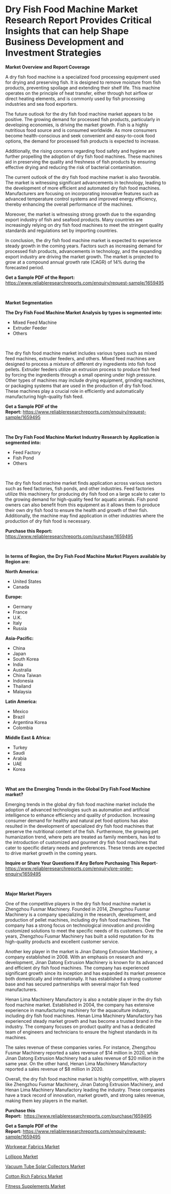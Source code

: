 <p><h1>Dry Fish Food Machine Market Research Report Provides Critical Insights that can help Shape Business Development and Investment Strategies</h1></p><p><strong>Market Overview and Report Coverage</strong></p>
<p><p>A dry fish food machine is a specialized food processing equipment used for drying and preserving fish. It is designed to remove moisture from fish products, preventing spoilage and extending their shelf life. This machine operates on the principle of heat transfer, either through hot airflow or direct heating elements, and is commonly used by fish processing industries and sea food exporters.</p><p>The future outlook for the dry fish food machine market appears to be positive. The growing demand for processed fish products, particularly in developing economies, is driving the market growth. Fish is a highly nutritious food source and is consumed worldwide. As more consumers become health-conscious and seek convenient and easy-to-cook food options, the demand for processed fish products is expected to increase.</p><p>Additionally, the rising concerns regarding food safety and hygiene are further propelling the adoption of dry fish food machines. These machines aid in preserving the quality and freshness of fish products by ensuring effective drying and reducing the risk of bacterial contamination.</p><p>The current outlook of the dry fish food machine market is also favorable. The market is witnessing significant advancements in technology, leading to the development of more efficient and automated dry fish food machines. Manufacturers are focusing on incorporating innovative features such as advanced temperature control systems and improved energy efficiency, thereby enhancing the overall performance of the machines.</p><p>Moreover, the market is witnessing strong growth due to the expanding export industry of fish and seafood products. Many countries are increasingly relying on dry fish food machines to meet the stringent quality standards and regulations set by importing countries.</p><p>In conclusion, the dry fish food machine market is expected to experience steady growth in the coming years. Factors such as increasing demand for processed fish products, advancements in technology, and the expanding export industry are driving the market growth. The market is projected to grow at a compound annual growth rate (CAGR) of 14% during the forecasted period.</p></p>
<p><strong>Get a Sample PDF of the Report:</strong> <a href="https://www.reliableresearchreports.com/enquiry/request-sample/1659495">https://www.reliableresearchreports.com/enquiry/request-sample/1659495</a></p>
<p>&nbsp;</p>
<p><strong>Market Segmentation</strong></p>
<p><strong>The Dry Fish Food Machine Market Analysis by types is segmented into:</strong></p>
<p><ul><li>Mixed Feed Machine</li><li>Extruder Feeder</li><li>Others</li></ul></p>
<p>&nbsp;</p>
<p><p>The dry fish food machine market includes various types such as mixed feed machines, extruder feeders, and others. Mixed feed machines are designed to process a mixture of different dry ingredients into fish food pellets. Extruder feeders utilize an extrusion process to produce fish feed by forcing the ingredients through a small opening under high pressure. Other types of machines may include drying equipment, grinding machines, or packaging systems that are used in the production of dry fish food. These machines play a crucial role in efficiently and automatically manufacturing high-quality fish feed.</p></p>
<p><strong>Get a Sample PDF of the Report:</strong>&nbsp;<a href="https://www.reliableresearchreports.com/enquiry/request-sample/1659495">https://www.reliableresearchreports.com/enquiry/request-sample/1659495</a></p>
<p>&nbsp;</p>
<p><strong>The Dry Fish Food Machine Market Industry Research by Application is segmented into:</strong></p>
<p><ul><li>Feed Factory</li><li>Fish Pond</li><li>Others</li></ul></p>
<p>&nbsp;</p>
<p><p>The dry fish food machine market finds application across various sectors such as feed factories, fish ponds, and other industries. Feed factories utilize this machinery for producing dry fish food on a large scale to cater to the growing demand for high-quality feed for aquatic animals. Fish pond owners can also benefit from this equipment as it allows them to produce their own dry fish food to ensure the health and growth of their fish. Additionally, the machine may find application in other industries where the production of dry fish food is necessary.</p></p>
<p><strong>Purchase this Report:</strong>&nbsp; <a href="https://www.reliableresearchreports.com/purchase/1659495">https://www.reliableresearchreports.com/purchase/1659495</a></p>
<p>&nbsp;</p>
<p><strong>In terms of Region, the Dry Fish Food Machine Market Players available by Region are:</strong></p>
<p>
    <p> <strong> North America: </strong>
        <ul>
            <li>United States</li>
            <li>Canada</li>
        </ul>
        </p> 
    <p> <strong> Europe: </strong>
        <ul>
            <li>Germany</li>
            <li>France</li>
            <li>U.K.</li>
            <li>Italy</li>
            <li>Russia</li>
        </ul>
        </p> 
    <p> <strong> Asia-Pacific: </strong>
        <ul>
            <li>China</li>
            <li>Japan</li>
            <li>South Korea</li>
            <li>India</li>
            <li>Australia</li>
            <li>China Taiwan</li>
            <li>Indonesia</li>
            <li>Thailand</li>
            <li>Malaysia</li>
        </ul>
        </p> 
    <p> <strong> Latin America: </strong>
        <ul>
            <li>Mexico</li>
            <li>Brazil</li>
            <li>Argentina Korea</li>
            <li>Colombia</li>
        </ul>
        </p> 
    <p> <strong> Middle East & Africa: </strong>
        <ul>
            <li>Turkey</li>
            <li>Saudi</li>
            <li>Arabia</li>
            <li>UAE</li>
            <li>Korea</li>
        </ul>
    </p>
    </p>
<p>&nbsp;</p>
<p><strong>What are the Emerging Trends in the Global Dry Fish Food Machine market?</strong></p>
<p><p>Emerging trends in the global dry fish food machine market include the adoption of advanced technologies such as automation and artificial intelligence to enhance efficiency and quality of production. Increasing consumer demand for healthy and natural pet food options has also resulted in the development of specialized dry fish food machines that preserve the nutritional content of the fish. Furthermore, the growing pet humanization trend, where pets are treated as family members, has led to the introduction of customized and gourmet dry fish food machines that cater to specific dietary needs and preferences. These trends are expected to drive market growth in the coming years.</p></p>
<p><strong>Inquire or Share Your Questions If Any Before Purchasing This Report</strong>- <a href="https://www.reliableresearchreports.com/enquiry/pre-order-enquiry/1659495">https://www.reliableresearchreports.com/enquiry/pre-order-enquiry/1659495</a></p>
<p>&nbsp;</p>
<p><strong>Major Market Players</strong></p>
<p><p>One of the competitive players in the dry fish food machine market is Zhengzhou Fusmar Machinery. Founded in 2014, Zhengzhou Fusmar Machinery is a company specializing in the research, development, and production of pellet machines, including dry fish food machines. The company has a strong focus on technological innovation and providing customized solutions to meet the specific needs of its customers. Over the years, Zhengzhou Fusmar Machinery has built a solid reputation for its high-quality products and excellent customer service.</p><p>Another key player in the market is Jinan Datong Extrusion Machinery, a company established in 2008. With an emphasis on research and development, Jinan Datong Extrusion Machinery is known for its advanced and efficient dry fish food machines. The company has experienced significant growth since its inception and has expanded its market presence both domestically and internationally. It has established a strong customer base and has secured partnerships with several major fish feed manufacturers.</p><p>Henan Lima Machinery Manufactory is also a notable player in the dry fish food machine market. Established in 2004, the company has extensive experience in manufacturing machinery for the aquaculture industry, including dry fish food machines. Henan Lima Machinery Manufactory has experienced steady market growth and has become a trusted brand in the industry. The company focuses on product quality and has a dedicated team of engineers and technicians to ensure the highest standards in its machines.</p><p>The sales revenue of these companies varies. For instance, Zhengzhou Fusmar Machinery reported a sales revenue of $14 million in 2020, while Jinan Datong Extrusion Machinery had a sales revenue of $20 million in the same year. On the other hand, Henan Lima Machinery Manufactory reported a sales revenue of $8 million in 2020.</p><p>Overall, the dry fish food machine market is highly competitive, with players like Zhengzhou Fusmar Machinery, Jinan Datong Extrusion Machinery, and Henan Lima Machinery Manufactory leading the industry. These companies have a track record of innovation, market growth, and strong sales revenue, making them key players in the market.</p></p>
<p><strong>Purchase this Report:</strong>&nbsp;&nbsp;<a href="https://www.reliableresearchreports.com/purchase/1659495">https://www.reliableresearchreports.com/purchase/1659495</a></p>
<p></p>
<p><strong>Get a Sample PDF of the Report:</strong>&nbsp;<a href="https://www.reliableresearchreports.com/enquiry/request-sample/1659495">https://www.reliableresearchreports.com/enquiry/request-sample/1659495</a></p>
<p><p><a href="https://www.linkedin.com/pulse/workwear-fabrics-market-research-report-provides-thorough-industry/">Workwear Fabrics Market</a></p><p><a href="https://medium.com/@albanaduro2018/lollipop-market-size-growth-forecast-2023-2030-805aeb624291">Lollipop Market</a></p><p><a href="https://www.linkedin.com/pulse/vacuum-tube-solar-collectors-market-challenges-opportunities/">Vacuum Tube Solar Collectors Market</a></p><p><a href="https://www.linkedin.com/pulse/cotton-rich-fabrics-market-size-share-amp-trends-analysis/">Cotton Rich Fabrics Market</a></p><p><a href="https://medium.com/@akshatsharma12/fitness-supplements-market-size-growth-forecast-2023-2030-5e74ce4921c2">Fitness Supplements Market</a></p></p>